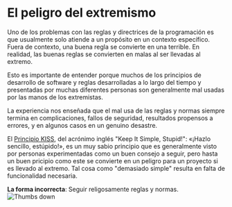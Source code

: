 # El peligro del extremismo #

Uno de los problemas con las reglas y directrices de la programación es que usualmente solo atiende a un propósito en un contexto específico. Fuera de contexto, una buena regla se convierte en una terrible. En realidad, las buenas reglas se convierten en malas al ser llevadas al extremo.

Esto es importante de entender porque muchos de los principios de desarrollo de software y reglas desarrolladas a lo largo del tiempo y presentadas por muchas diferentes personas son generalmente mal usadas por las manos de los extremistas.

La experiencia nos enseñada que el mal usa de las reglas y normas siempre termina en complicaciones, fallos de seguridad, resultados propensos a errores, y en algunos casos en un genuino desastre.

El [Principio KISS](https://es.wikipedia.org/wiki/Principio_KISS), del acrónimo inglés "Keep It Simple, Stupid!": «¡Hazlo sencillo, estúpido!», es un muy sabio principio que es generalmente visto por personas experimentadas como un buen consejo a seguir, pero hasta un buen pricipio como este se convierte en un peligro para un proyecto si es llevado al extremo. Tal cosa como "demasiado simple" resulta en falta de funcionalidad necesaria.

**La forma incorrecta**: Seguir religosamente reglas y normas. ![Thumbs down](img/thumbs-down.png)
